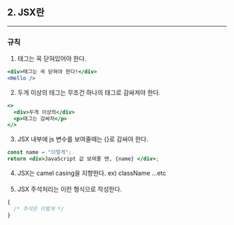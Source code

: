 ## 2. JSX란

---

### 규칙

1. 태그는 꼭 닫혀있어야 한다.

```jsx
<div>태그는 꼭 닫혀야 한다!</div>
<Hello />
```

2. 두개 이상의 태그는 무조건 하나의 태그로 감싸져야 한다.

```jsx
<>
  <div>두개 이상의</div>
  <p>태그는 감싸자</p>
</>
```

3. JSX 내부에 js 변수를 보여줄때는 {}로 감싸야 한다.

```jsx
const name = "이렇게";
return <div>JavaScript 값 보여줄 땐, {name} </div>;
```

4. JSX는 camel casing을 지향한다. ex) className ...etc
   </br>
   </br>
5. JSX 주석처리는 이런 형식으로 작성한다.

```jsx
{
  /* 주석은 이렇게 */
}
```
